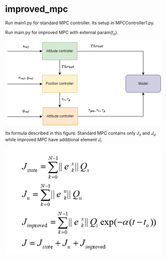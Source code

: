 # improved_mpc
Run main1.py for standard MPC controller. Its setup in MPCController1.py.

Run main.py for improved MPC with external param($t_o$).

![Alt text](image/model.png?raw=true "Model")

Its formula described in this figure. Standard MPC contains only $J_x$ and $J_u$ while improved MPC have additional element $J_i$

![Alt text](image/formula.png?raw=true "Model")

